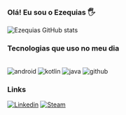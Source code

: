 ### Olá! Eu sou o Ezequias 🖐️

![Ezequias GitHub stats](https://github-readme-stats.vercel.app/api?username=DevEzequias&show_icons=true&theme=tokyonight)

### Tecnologias que uso no meu dia

<div style="display: inline_block"><br/>
<img alt="android" src="https://img.shields.io/badge/Android-3DDC84?style=for-the-badge&logo=android&logoColor=white"/>
<img alt="kotlin" src="https://img.shields.io/badge/Kotlin-0095D5?&style=for-the-badge&logo=kotlin&logoColor=white"/>
<img alt="java" src="https://img.shields.io/badge/Java-ED8B00?style=for-the-badge&logo=java&logoColor=white"/>
<img alt="github" src="https://img.shields.io/badge/GitHub-100000?style=for-the-badge&logo=github&logoColor=white"/>
</div>

### Links

[![Linkedin](https://img.shields.io/badge/LinkedIn-0077B5?style=for-the-badge&logo=linkedin&logoColor=white)](https://www.linkedin.com/in/ezequias-santos-ribeiro-b947b947/)
[![Steam](https://img.shields.io/badge/Steam-000000?style=for-the-badge&logo=steam&logoColor=white)](https://steamcommunity.com/profiles/76561198181565178/)
